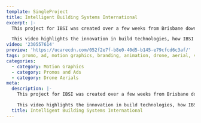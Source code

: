 ```yaml
---
template: SingleProject
title: Intelligent Building Systems International
excerpt: |-
  This project for IBSI was created over a few weeks from Brisbane down to Port Macquarie. IBSI creates smart building systems, all with immediate ‘connect and use’ methodology.

  This video highlights the innovation in build technologies, how IBSI can save time and money delivering quality outcomes with Eco-Panel and modular solutions.
video: '230557614'
preview: 'https://ucarecdn.com/052f2e7f-b8e0-40d5-b145-e79cfcd6c3af/'
tags: promo, ad, motion graphics, branding, animation, drone, aerial, video, videography
categories:
  - category: Motion Graphics
  - category: Promos and Ads
  - category: Drone Aerials
meta:
  description: |-
    This project for IBSI was created over a few weeks from Brisbane down to Port Macquarie. IBSI creates smart building systems, all with immediate ‘connect and use’ methodology.

    This video highlights the innovation in build technologies, how IBSI can save time and money delivering quality outcomes with Eco-Panel and modular solutions.
  title: Intelligent Building Systems International
---
```

